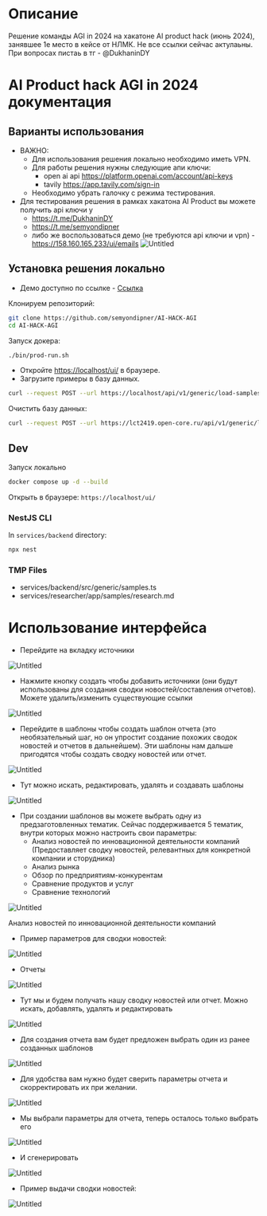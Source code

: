 # Описание
Решение команды AGI in 2024 на хакатоне AI product hack (июнь 2024), занявшее 1е место в кейсе от НЛМК. Не все ссылки сейчас актулаьны. При вопросах пистаь в тг - @DukhaninDY

# AI Product hack AGI in 2024 документация

## Варианты использования

- ВАЖНО:
    - Для использования решения локально необходимо иметь VPN.
    - Для работы решения нужны следующие апи ключи:
        - open ai api https://platform.openai.com/account/api-keys
        - tavily https://app.tavily.com/sign-in
    - Необходимо убрать галочку с режима тестирования.
- Для тестирования решения в рамках хакатона AI Product вы можете получить api ключи у
    - https://t.me/DukhaninDY
    - https://t.me/semyondipner
    - либо же воспользоваться демо (не требуются api ключи и vpn) - https://158.160.165.233/ui/emails
![Untitled](./MDImages/IMG_0.png)

## Установка решения локально

- Демо доступно по ссылке - [Ссылка](https://158.160.165.233/ui/emails)

Клонируем репозиторий:

```bash
git clone https://github.com/semyondipner/AI-HACK-AGI
cd AI-HACK-AGI
```

Запуск докера:

```bash
./bin/prod-run.sh
```
- Откройте [https://localhost/ui/](https://localhost/ui/report/7) в браузере.
- Загрузите примеры в базу данных.

```bash
curl --request POST --url https://localhost/api/v1/generic/load-samples -k
```

Очистить базу данных:
```bash
curl --request POST --url https://lct2419.open-core.ru/api/v1/generic/load-samples -k
```

## Dev

Запуск локально

```bash
docker compose up -d --build
```

Открыть в браузере: `https://localhost/ui/`

### NestJS CLI

In `services/backend` directory:

```bash
npx nest
```

### TMP Files
- services/backend/src/generic/samples.ts
- services/researcher/app/samples/research.md

# Использование интерфейса 

- Перейдите на вкладку источники

![Untitled](./MDImages/IMG_1.png)

- Нажмите кнопку создать чтобы добавить источники (они будут использованы для создания сводки новостей/составления отчетов). Можете удалить/изменить существующие ссылки

![Untitled](./MDImages/IMG_2.png)

- Перейдите в шаблоны чтобы создать шаблон отчета (это необязательный шаг, но он упростит создание похожих сводок новостей и отчетов в дальнейшем). Эти шаблоны нам дальше пригодятся чтобы создать сводку новостей или отчет.

![Untitled](./MDImages/IMG_3.png)

- Тут можно искать, редактировать, удалять и создавать шаблоны

![Untitled](./MDImages/IMG_4.png)

- При создании шаблонов вы можете выбрать одну из предзаготовленных тематик. Сейчас поддерживается 5 тематик, внутри которых можно настроить свои параметры:
    - Анализ новостей по инновационной деятельности компаний (Предоставляет сводку новостей, релевантных для конкретной компании и сторудника)
    - Анализ рынка
    - Обзор по предприятиям-конкурентам
    - Сравнение продуктов и услуг
    - Сравнение технологий

![Untitled](./MDImages/IMG_5.png)

Анализ новостей по инновационной деятельности компаний

- Пример параметров для сводки новостей:

![Untitled](./MDImages/IMG_6.png)

- Отчеты

![Untitled](./MDImages/IMG_7.png)

- Тут мы и будем получать нашу сводку новостей или отчет. Можно искать, добавлять, удалять и редактировать

![Untitled](./MDImages/IMG_8.png)

- Для создания отчета вам будет предложен выбрать один из ранее созданных шаблонов

![Untitled](./MDImages/IMG_9.png)

- Для удобства вам нужно будет сверить параметры отчета и скорректировать их при желании.

![Untitled](./MDImages/IMG_10.png)

- Мы выбрали параметры для отчета, теперь осталось только выбрать его

![Untitled](./MDImages/IMG_11.png)

- И сгенерировать

![Untitled](./MDImages/IMG_12.png)

- Пример выдачи сводки новостей:

![Untitled](./MDImages/IMG_13.png)
